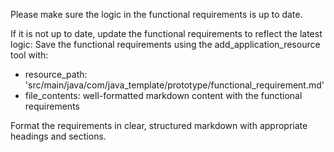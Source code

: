 
Please make sure the logic in the functional requirements is up to date.

If it is not up to date, update the functional requirements to reflect the latest logic:
Save the functional requirements using the add_application_resource tool with:
- resource_path: 'src/main/java/com/java_template/prototype/functional_requirement.md'
- file_contents: well-formatted markdown content with the functional requirements

Format the requirements in clear, structured markdown with appropriate headings and sections.
